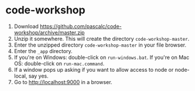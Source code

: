 # code-workshop

1. Download https://github.com/pascalc/code-workshop/archive/master.zip
2. Unzip it somewhere. This will create the directory `code-workshop-master`. 
3. Enter the unzipped directory `code-workshop-master` in your file browser.
4. Enter the `_app` directory.
5. If you're on Windows: double-click on `run-windows.bat`. If you're on Mac OS: double-click on `run-mac.command`.
6. If a window pops up asking if you want to allow access to node or node-local, say yes.
7. Go to [http://localhost:9000](http://localhost:9000) in a browser.
